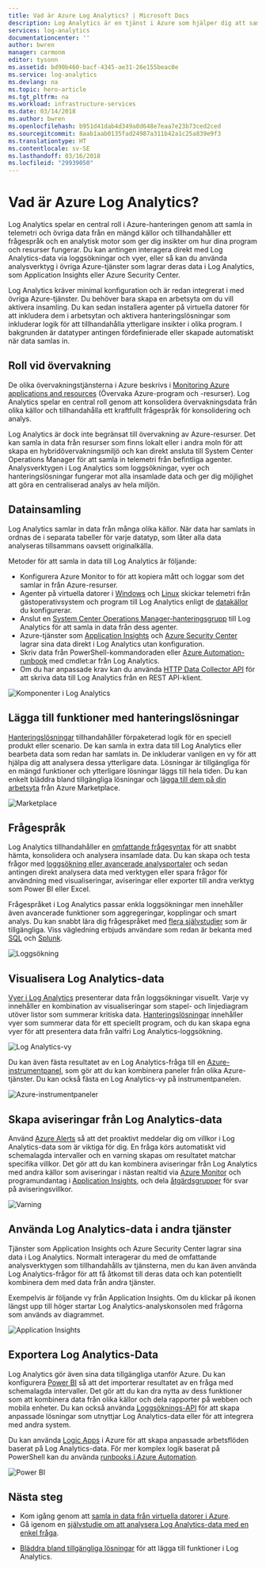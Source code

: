 ```yaml
---
title: Vad är Azure Log Analytics? | Microsoft Docs
description: Log Analytics är en tjänst i Azure som hjälper dig att samla och analysera driftsdata som genererats av resurser i molnet och i lokala miljöer.  Den här artikeln ger en kort översikt över de olika komponenterna i Log Analytics och länkar till detaljerad innehåll.
services: log-analytics
documentationcenter: ''
author: bwren
manager: carmonm
editor: tysonn
ms.assetid: bd90b460-bacf-4345-ae31-26e155beac0e
ms.service: log-analytics
ms.devlang: na
ms.topic: hero-article
ms.tgt_pltfrm: na
ms.workload: infrastructure-services
ms.date: 03/14/2018
ms.author: bwren
ms.openlocfilehash: b951d41dab4d349a8d648e7eaa7e23b73ced2ced
ms.sourcegitcommit: 8aab1aab0135fad24987a311b42a1c25a839e9f3
ms.translationtype: HT
ms.contentlocale: sv-SE
ms.lasthandoff: 03/16/2018
ms.locfileid: "29939050"
---
```

# <a name="what-is-azure-log-analytics"></a>Vad är Azure Log Analytics?
Log Analytics spelar en central roll i Azure-hanteringen genom att samla in telemetri och övriga data från en mängd källor och tillhandahåller ett frågespråk och en analytisk motor som ger dig insikter om hur dina program och resurser fungerar.  Du kan antingen interagera direkt med Log Analytics-data via loggsökningar och vyer, eller så kan du använda analysverktyg i övriga Azure-tjänster som lagrar deras data i Log Analytics, som Application Insights eller Azure Security Center.  

Log Analytics kräver minimal konfiguration och är redan integrerat i med övriga Azure-tjänster.  Du behöver bara skapa en arbetsyta om du vill aktivera insamling.  Du kan sedan installera agenter på virtuella datorer för att inkludera dem i arbetsytan och aktivera hanteringslösningar som inkluderar logik för att tillhandahålla ytterligare insikter i olika program.  I bakgrunden är datatyper antingen fördefinierade eller skapade automatiskt när data samlas in.


## <a name="role-in-monitoring"></a>Roll vid övervakning

De olika övervakningstjänsterna i Azure beskrivs i [Monitoring Azure applications and resources](../monitoring-and-diagnostics/monitoring-overview.md) (Övervaka Azure-program och -resurser).  Log Analytics spelar en central roll genom att konsolidera övervakningsdata från olika källor och tillhandahålla ett kraftfullt frågespråk för konsolidering och analys.  

Log Analytics är dock inte begränsat till övervakning av Azure-resurser.  Det kan samla in data från resurser som finns lokalt eller i andra moln för att skapa en hybridövervakningsmiljö och kan direkt ansluta till System Center Operations Manager för att samla in telemetri från befintliga agenter.  Analysverktygen i Log Analytics som loggsökningar, vyer och hanteringslösningar fungerar mot alla insamlade data och ger dig möjlighet att göra en centraliserad analys av hela miljön.



## <a name="data-collection"></a>Datainsamling
Log Analytics samlar in data från många olika källor.  När data har samlats in ordnas de i separata tabeller för varje datatyp, som låter alla data analyseras tillsammans oavsett originalkälla.

Metoder för att samla in data till Log Analytics är följande:

- Konfigurera Azure Monitor to för att kopiera mått och loggar som det samlar in från Azure-resurser.
- Agenter på virtuella datorer i [Windows](log-analytics-windows-agent.md) och [Linux](log-analytics-linux-agents.md) skickar telemetri från gästoperativsystem och program till Log Analytics enligt de [datakällor](log-analytics-data-sources.md) du konfigurerar.  
- Anslut en [System Center Operations Manager-hanteringsgrupp](log-analytics-om-agents.md) till Log Analytics för att samla in data från dess agenter.
- Azure-tjänster som [Application Insights](https://docs.microsoft.com/azure/application-insights/) och [Azure Security Center](https://docs.microsoft.com/azure/security-center/) lagrar sina data direkt i Log Analytics utan konfiguration.
- Skriv data från PowerShell-kommandoraden eller [Azure Automation-runbook](../automation/automation-runbook-types.md) med cmdlet:ar från Log Analytics.
- Om du har anpassade krav kan du använda [HTTP Data Collector API](log-analytics-data-collector-api.md) för att skriva data till Log Analytics från en REST API-klient.


![Komponenter i Log Analytics](media/log-analytics-overview/collecting-data.png)

## <a name="add-functionality-with-management-solutions"></a>Lägga till funktioner med hanteringslösningar
[Hanteringslösningar](log-analytics-add-solutions.md) tillhandahåller förpaketerad logik för en speciell produkt eller scenario.  De kan samla in extra data till Log Analytics eller bearbeta data som redan har samlats in.  De inkluderar vanligen en vy för att hjälpa dig att analysera dessa ytterligare data.  Lösningar är tillgängliga för en mängd funktioner och ytterligare lösningar läggs till hela tiden.  Du kan enkelt bläddra bland tillgängliga lösningar och [lägga till dem på din arbetsyta](log-analytics-add-solutions.md) från Azure Marketplace.  

![Marketplace](media/log-analytics-overview/solutions.png)


## <a name="query-language"></a>Frågespråk

Log Analytics tillhandahåller en [omfattande frågesyntax](http://docs.loganalytics.io) för att snabbt hämta, konsolidera och analysera insamlade data.  Du kan skapa och testa frågor med [loggsökning eller avancerade analysportaler](log-analytics-log-search-portals.md) och sedan antingen direkt analysera data med verktygen eller spara frågor för användning med visualiseringar, aviseringar eller exporter till andra verktyg som Power BI eller Excel.

Frågespråket i Log Analytics passar enkla loggsökningar men innehåller även avancerade funktioner som aggregeringar, kopplingar och smart analys. Du kan snabbt lära dig frågespråket med [flera självstudier](https://docs.loganalytics.io/docs/Learn/Tutorials) som är tillgängliga.  Viss vägledning erbjuds användare som redan är bekanta med [SQL](https://docs.loganalytics.io/docs/Learn/References/SQL-to-Azure-Log-Analytics) och [Splunk](https://docs.loganalytics.io/docs/Learn/References/Splunk-to-Azure-Log-Analytics).

![Loggsökning](media/log-analytics-overview/analytics-query.png)


## <a name="visualize-log-analytics-data"></a>Visualisera Log Analytics-data

[Vyer i Log Analytics](log-analytics-view-designer.md) presenterar data från loggsökningar visuellt.  Varje vy innehåller en kombination av visualiseringar som stapel- och linjediagram utöver listor som summerar kritiska data.  [Hanteringslösningar](#add-functionality-with-management-solutions) innehåller vyer som summerar data för ett speciellt program, och du kan skapa egna vyer för att presentera data från valfri Log Analytics-loggsökning.

![Log Analytics-vy](media/log-analytics-overview/view.png)

Du kan även fästa resultatet av en Log Analytics-fråga till en [Azure-instrumentpanel](../azure-portal/azure-portal-dashboards.md), som gör att du kan kombinera paneler från olika Azure-tjänster.  Du kan också fästa en Log Analytics-vy på instrumentpanelen.

![Azure-instrumentpaneler](media/log-analytics-overview/dashboard.png)

## <a name="creating-alerts-from-log-analytics-data"></a>Skapa aviseringar från Log Analytics-data

Använd [Azure Alerts](../monitoring-and-diagnostics/monitoring-overview-unified-alerts.md) så att det proaktivt meddelar dig om villkor i Log Analytics-data som är viktiga för dig.  En fråga körs automatiskt vid schemalagda intervaller och en varning skapas om resultatet matchar specifika villkor.  Det gör att du kan kombinera aviseringar från Log Analytics med andra källor som aviseringar i nästan realtid via [Azure Monitor](../monitoring-and-diagnostics/monitoring-near-real-time-metric-alerts.md) och programundantag i [Application Insights](../application-insights/app-insights-alerts.md), och dela [åtgärdsgrupper](../monitoring-and-diagnostics/monitoring-action-groups.md) för svar på aviseringsvillkor.

![Varning](media/log-analytics-overview/alerts.png)


## <a name="using-log-analytics-data-in-other-services"></a>Använda Log Analytics-data i andra tjänster
Tjänster som Application Insights och Azure Security Center lagrar sina data i Log Analytics.  Normalt interagerar du med de omfattande analysverktygen som tillhandahålls av tjänsterna, men du kan även använda Log Analytics-frågor för att få åtkomst till deras data och kan potentiellt kombinera dem med data från andra tjänster.  

Exempelvis är följande vy från Application Insights.  Om du klickar på ikonen längst upp till höger startar Log Analytics-analyskonsolen med frågorna som används av diagrammet.

![Application Insights](media/log-analytics-overview/application-insights.png)


## <a name="exporting-log-analytics-data"></a>Exportera Log Analytics-Data

Log Analytics gör även sina data tillgängliga utanför Azure.  Du kan konfigurera [Power BI](log-analytics-powerbi.md) så att det importerar resultatet av en fråga med schemalagda intervaller. Det gör att du kan dra nytta av dess funktioner som att kombinera data från olika källor och dela rapporter på webben och mobila enheter.  Du kan också använda [Loggsöknings-API](log-analytics-log-search-api.md) för att skapa anpassade lösningar som utnyttjar Log Analytics-data eller för att integrera med andra system.

Du kan använda [Logic Apps](../logic-apps/logic-apps-overview.md) i Azure för att skapa anpassade arbetsflöden baserat på Log Analytics-data.  För mer komplex logik baserat på PowerShell kan du använda [runbooks i Azure Automation](../automation/automation-runbook-types.md).

![Power BI](media/log-analytics-overview/export.png)



## <a name="next-steps"></a>Nästa steg
- Kom igång genom att [samla in data från virtuella datorer i Azure](log-analytics-quick-collect-azurevm.md).
- Gå igenom en [självstudie om att analysera Log Analytics-data med en enkel fråga](log-analytics-tutorial-viewdata.md).
* [Bläddra bland tillgängliga lösningar](log-analytics-add-solutions.md) för att lägga till funktioner i Log Analytics.

